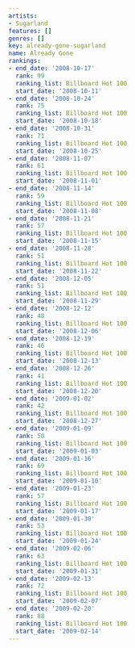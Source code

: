 ```yaml
---
artists:
- Sugarland
features: []
genres: []
key: already-gone-sugarland
name: Already Gone
rankings:
- end_date: '2008-10-17'
  rank: 99
  ranking_list: Billboard Hot 100
  start_date: '2008-10-11'
- end_date: '2008-10-24'
  rank: 75
  ranking_list: Billboard Hot 100
  start_date: '2008-10-18'
- end_date: '2008-10-31'
  rank: 71
  ranking_list: Billboard Hot 100
  start_date: '2008-10-25'
- end_date: '2008-11-07'
  rank: 61
  ranking_list: Billboard Hot 100
  start_date: '2008-11-01'
- end_date: '2008-11-14'
  rank: 59
  ranking_list: Billboard Hot 100
  start_date: '2008-11-08'
- end_date: '2008-11-21'
  rank: 57
  ranking_list: Billboard Hot 100
  start_date: '2008-11-15'
- end_date: '2008-11-28'
  rank: 51
  ranking_list: Billboard Hot 100
  start_date: '2008-11-22'
- end_date: '2008-12-05'
  rank: 51
  ranking_list: Billboard Hot 100
  start_date: '2008-11-29'
- end_date: '2008-12-12'
  rank: 48
  ranking_list: Billboard Hot 100
  start_date: '2008-12-06'
- end_date: '2008-12-19'
  rank: 46
  ranking_list: Billboard Hot 100
  start_date: '2008-12-13'
- end_date: '2008-12-26'
  rank: 41
  ranking_list: Billboard Hot 100
  start_date: '2008-12-20'
- end_date: '2009-01-02'
  rank: 42
  ranking_list: Billboard Hot 100
  start_date: '2008-12-27'
- end_date: '2009-01-09'
  rank: 50
  ranking_list: Billboard Hot 100
  start_date: '2009-01-03'
- end_date: '2009-01-16'
  rank: 69
  ranking_list: Billboard Hot 100
  start_date: '2009-01-10'
- end_date: '2009-01-23'
  rank: 57
  ranking_list: Billboard Hot 100
  start_date: '2009-01-17'
- end_date: '2009-01-30'
  rank: 53
  ranking_list: Billboard Hot 100
  start_date: '2009-01-24'
- end_date: '2009-02-06'
  rank: 63
  ranking_list: Billboard Hot 100
  start_date: '2009-01-31'
- end_date: '2009-02-13'
  rank: 72
  ranking_list: Billboard Hot 100
  start_date: '2009-02-07'
- end_date: '2009-02-20'
  rank: 88
  ranking_list: Billboard Hot 100
  start_date: '2009-02-14'
---
```


